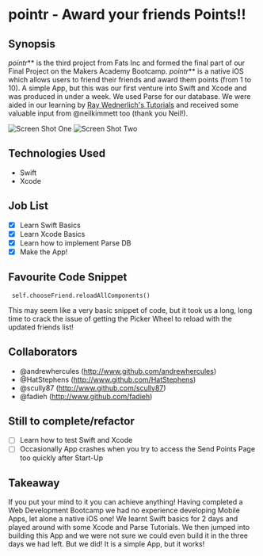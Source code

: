 pointr - Award your friends Points!!
=======================

## Synopsis

_pointr_** is the third project from Fats Inc and formed the final part of our Final Project on the Makers Academy Bootcamp. _pointr_** is a native iOS which allows users to friend their friends and award them points (from 1 to 10). A simple App, but this was our first venture into Swift and Xcode and was produced in under a week. We used Parse for our database. We were aided in our learning by [Ray Wednerlich's Tutorials](http://www.raywenderlich.com) and received some valuable input from @neilkimmett too (thank you Neil!).

![Screen Shot One](http://ENTER_URL)
![Screen Shot Two](http://ENTER_URL)


## Technologies Used

- Swift
- Xcode

## Job List

- [x] Learn Swift Basics
- [x] Learn Xcode Basics
- [x] Learn how to implement Parse DB
- [x] Make the App!

## Favourite Code Snippet

~~~
 self.chooseFriend.reloadAllComponents()
~~~

This may seem like a very basic snippet of code, but it took us a long, long time to crack the issue of getting the Picker Wheel to reload with the updated friends list!

## Collaborators

- @andrewhercules (http://www.github.com/andrewhercules)
- @HatStephens (http://www.github.com/HatStephens)
- @scully87 (http://www.github.com/scully87)
- @fadieh (http://www.github.com/fadieh)

## Still to complete/refactor

- [ ] Learn how to test Swift and Xcode
- [ ] Occasionally App crashes when you try to access the Send Points Page too quickly after Start-Up

## Takeaway

If you put your mind to it you can achieve anything! Having completed a Web Development Bootcamp we had no experience developing Mobile Apps, let alone a native iOS one! We learnt Swift basics for 2 days and played around with some Xcode and Parse Tutorials. We then jumped into building this App and we were not sure we could even build it in the three days we had left. But we did! It is a simple App, but it works!